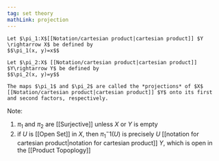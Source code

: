 ```yaml
---
tag: set theory
mathLink: projection
---
```

```ad-def
Let $\pi_1:X$[[Notation/cartesian product|cartesian product]] $Y \rightarrow X$ be defined by
$$\pi_1(x, y)=x$$

Let $\pi_2:X$ [[Notation/cartesian product|cartesian product]] $Y\rightarrow Y$ be defined by
$$\pi_2(x, y)=y$$

The maps $\pi_1$ and $\pi_2$ are called the *projections* of $X$ [[Notation/cartesian product|cartesian product]] $Y$ onto its first and second factors, respectively.
```

Note: 
1. $\pi_1$ and $\pi_2$ are [[Surjective]] unless $X$ or $Y$ is empty
2. if $U$ is [[Open Set]] in $X$, then $\pi_1^-1(U)$ is precisely $U$ [[notation for cartesian product|notation for cartesian product]] $Y$, which is open in the [[Product Topoplogy]]
